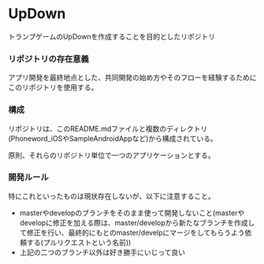 # UpDown
トランプゲームのUpDownを作成することを目的としたリポジトリ

### リポジトリの存在意義
アプリ開発を最終地点とした、共同開発の始め方やそのフローを経験するためにこのリポジトリを使用する。

### 構成
リポジトリは、このREADME.mdファイルと複数のディレクトリ(Phoneword_iOSやSampleAndroidAppなど)から構成されている。

原則、それらのリポジトリ単位で一つのアプリケーションとする。

### 開発ルール
特にこれといったものは現状存在しないが、以下に注意すること。
 - masterやdevelopのブランチをそのまま使って開発しないこと(masterやdevelopに修正を加える際は、master/developから新たなブランチを作成して修正を行い、最終的にもとのmaster/develpにマージをしてもらうよう依頼する(プルリクエストという名前))
 - 上記の二つのブランチ以外は好き勝手にいじって良い
